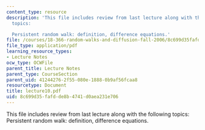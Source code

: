 ```yaml
---
content_type: resource
description: 'This file includes review from last lecture along with the following
  topics:

  Persistent random walk: definition, difference equations.'
file: /courses/18-366-random-walks-and-diffusion-fall-2006/8c699d35fafdde8b4741d0aea231e706_lecture10.pdf
file_type: application/pdf
learning_resource_types:
- Lecture Notes
ocw_type: OCWFile
parent_title: Lecture Notes
parent_type: CourseSection
parent_uid: 41244276-2f55-080e-1888-0b9af56fcaa8
resourcetype: Document
title: lecture10.pdf
uid: 8c699d35-fafd-de8b-4741-d0aea231e706
---
```

This file includes review from last lecture along with the following topics:
Persistent random walk: definition, difference equations.

